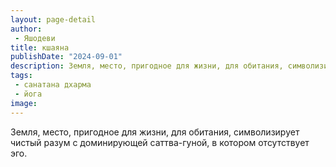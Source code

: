 ```yaml
---
layout: page-detail
author:
 - Яшодеви
title: кшаяна
publishDate: "2024-09-01"
description: Земля, место, пригодное для жизни, для обитания, символизирует чистый разум с доминирующей саттва-гуной, в котором отсутствует эго.
tags:
 - санатана дхарма
 - йога
image: 
---
```


Земля, место, пригодное для жизни, для обитания, символизирует чистый разум с доминирующей саттва-гуной, в котором отсутствует эго.

